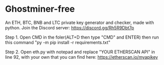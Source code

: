 # Ghostminer-free
An ETH, BTC, BNB and LTC private key generator and checker, made with python.
Join the Discord server: https://discord.gg/Rh5R9Dbt7p

Step 1. Open CMD in the foler(ALT+D then type "CMD" and ENTER) then run this command "py -m pip install -r requirements.txt"

Step 2. Open eth.py with notepad and replace "YOUR ETHERSCAN API" in line 92, with your own that you can find here: https://etherscan.io/myapikey
